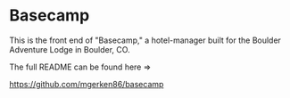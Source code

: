 # Basecamp

This is the front end of "Basecamp," a hotel-manager built for the Boulder Adventure Lodge in Boulder, CO. 

The full README can be found here => 

https://github.com/mgerken86/basecamp